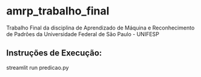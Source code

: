 # amrp_trabalho_final
Trabalho Final da disciplina de Aprendizado de Máquina e Reconhecimento de Padrões da Universidade Federal de São Paulo - UNIFESP


## Instruções de Execução:
streamlit run predicao.py
